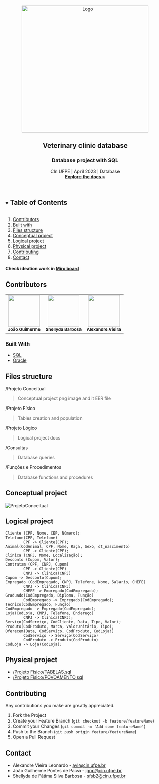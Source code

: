 <!-- PROJECT LOGO -->
<br />
<p align="center">
  <a href="https://user-images.githubusercontent.com/38386145/232138446-2244e21c-854c-4c8a-b073-7f3f7b4f476b.png">
    <img src="https://www.binarionet.com.br/wp-content/uploads/2021/08/banco-de-dados.png" alt="Logo" height='400'>
  </a>
  <h2 align="center">Veterinary clinic database</h2> 
  <h3 align="center">Database project with SQL</h3>

  <p align="center">
    CIn UFPE | April 2023 | Database
    <br />
    <a href="https://github.com/jguilhermepaiva/ClinicaVet-BD"><strong>Explore the docs »</strong></a>
    <br />
    <br />
  </p>
</p>

<!-- TABLE OF CONTENTS -->
<details open="open">
  <summary><h2 style="display: inline-block">Table of Contents</h2></summary>
  <ol>
        <li><a href="#contributors">Contributors</a></li>
        <li><a href="#built-with">Built with</a></li>
        <li><a href="#files-structure">Files structure</a></li>
        <li><a href="#conceptual-project">Conceptual project</a></li>
        <li><a href="#logical-project">Logical project</a></li>
        <li><a href="#physical-project">Physical project</a></li>
        <li><a href="#contributing">Contributing</a></li>
        <li><a href="#contact">Contact</a></li>
  </ol>
</details>

#### Check ideation work in [Miro board](https://miro.com/app/board/uXjVP5xBx_M=/)

## Contributors

<table>
  <tr>
 <td align="center"><a href="https://github.com/jguilhermepaiva"><img src="https://avatars.githubusercontent.com/u/38386145?v=4" width="100px;" alt=""/><br /><sub><b>João Guilherme</b></sub></a><br/></td>
 
<td align="center"><a href="https://github.com/Shellyda"><img src="https://avatars.githubusercontent.com/u/69990297?v=4" width="100px;" alt=""/><br /><sub><b>Shellyda Barbosa</b></sub></a><br/></td>
    
<td align="center"><a href="https://github.com/alexandrevieiraleonardo"><img src="https://avatars.githubusercontent.com/u/29523630?v=4" width="100px;" alt=""/><br /><sub><b>Alexandre Vieira</b></sub></a><br/></td>
 </tr>
 </table>

### Built With

- [ SQL ](https://pt.wikipedia.org/wiki/SQL)
- [Oracle](https://livesql.oracle.com/)

## Files structure

/Projeto Conceitual

> Conceptual project png image and it EER file

/Projeto Físico

> Tables creation and population

/Projeto Lógico

> Logical project docs

/Consultas

> Database queries

/Funções e Procedimentos

> Database functions and procedures

## Conceptual project

![ProjetoConceitual](https://user-images.githubusercontent.com/38386145/232138446-2244e21c-854c-4c8a-b073-7f3f7b4f476b.png)

## Logical project

```
Cliente (CPF, Nome, CEP, Número);
Telefone(CPF, Telefone)
        CPF -> Cliente(CPF);
Animal(CodAnimal, CPF, Nome, Raça, Sexo, dt_nascimento)
        CPF -> Cliente(CPF);
Clinica (CNPJ, Nome, Localização);
Desconto (Cupom, Valor);
Contratam (CPF, CNPJ, Cupom)
        CPF -> Cliente(CPF)
        CNPJ -> Clínica(CNPJ)
Cupom -> Desconto(Cupom);
Empregado (CodEmpregado, CNPJ, Telefone, Nome, Salario, CHEFE)
        CNPJ -> Clínica(CNPJ)
        CHEFE -> Empregado(CodEmpregado);
Graduado(CodEmpregado, Diploma, Função)
        CodEmpregado -> Empregado(CodEmpregado);
Tecnico(CodEmpregado, Função)
CodEmpregado -> Empregado(CodEmpregado);
Loja(CodLoja, CNPJ, Telefone, Endereço)
        CNPJ -> Clínica(CNPJ);
Serviço(CodServiço, CodCliente, Data, Tipo, Valor);
Produto(CodProduto, Marca, ValorUnitário, Tipo);
Oferecem(Data, CodServiço, CodProduto, CodLoja!)
        CodServiço -> Serviço(CodServiço)
        CodProduto -> Produto(CodProduto)
CodLoja -> Loja(CodLoja);
```

## Physical project

- [/Projeto Físico/TABELAS.sql](https://github.com/jguilhermepaiva/ClinicaVet-BD/blob/main/Projeto%20F%C3%ADsico/TABELAS.sql)
- [/Projeto Físico/POVOAMENTO.sql](https://github.com/jguilhermepaiva/ClinicaVet-BD/blob/main/Projeto%20F%C3%ADsico/POVOAMENTO.sql)

## Contributing

Any contributions you make are greatly appreciated.

1. Fork the Project
2. Create your Feature Branch (`git checkout -b feature/featureName`)
3. Commit your Changes (`git commit -m 'Add some featureName'`)
4. Push to the Branch (`git push origin feature/featureName`)
5. Open a Pull Request

## Contact

- Alexandre Vieira Leonardo - avl@cin.ufpe.br
- João Guilherme Pontes de Paiva - jgpp@cin.ufpe.br 
- Shellyda de Fátima Silva Barbosa - sfsb2@cin.ufpe.br

<!-- MARKDOWN LINKS & IMAGES -->
<!-- https://www.markdownguide.org/basic-syntax/#reference-style-links -->

[contributors-shield]: https://img.shields.io/github/contributors/github_username/repo.svg?style=for-the-badge
[contributors-url]: https://github.com/github_username/repo/graphs/contributors
[forks-shield]: https://img.shields.io/github/forks/github_username/repo.svg?style=for-the-badge
[forks-url]: https://github.com/github_username/repo/network/members
[stars-shield]: https://img.shields.io/github/stars/github_username/repo.svg?style=for-the-badge
[stars-url]: https://github.com/github_username/repo/stargazers
[issues-shield]: https://img.shields.io/github/issues/github_username/repo.svg?style=for-the-badge
[issues-url]: https://github.com/github_username/repo/issues
[license-shield]: https://img.shields.io/github/license/github_username/repo.svg?style=for-the-badge
[license-url]: https://github.com/github_username/repo/blob/master/LICENSE.txt
[linkedin-shield]: https://img.shields.io/badge/-LinkedIn-black.svg?style=for-the-badge&logo=linkedin&colorB=555
[linkedin-url]: https://linkedin.com/in/github_username
